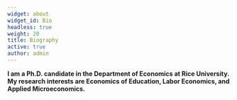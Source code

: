 ```yaml
---
widget: about
widget_id: Bio
headless: true
weight: 20
title: Biography
active: true
author: admin
---
```

**I am a Ph.D. candidate in the Department of Economics at Rice University. My research interests are Economics of Education, Labor Economics, and Applied Microeconomics.**